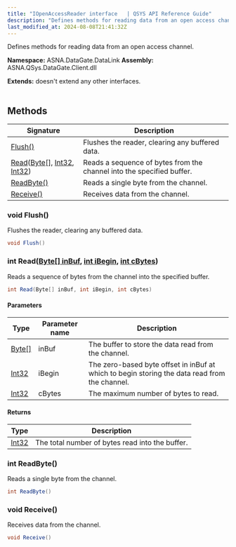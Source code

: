 ```yaml
---
title: "IOpenAccessReader interface   | QSYS API Reference Guide"
description: "Defines methods for reading data from an open access channel. "
last_modified_at: 2024-08-08T21:41:32Z
---
```


Defines methods for reading data from an open access channel.

**Namespace:** ASNA.DataGate.DataLink
**Assembly:** ASNA.QSys.DataGate.Client.dll

**Extends:** doesn't extend any other interfaces.
<br>
<br>

## Methods

| Signature | Description |
| --- | --- |
| [Flush()](#void-flush) | Flushes the reader, clearing any buffered data.
| [Read](#int-readbyte--inbuf-int-ibegin-int-cbytes)([Byte\[\]](https://docs.microsoft.com/en-us/dotnet/api/system.byte), [Int32](https://docs.microsoft.com/en-us/dotnet/api/system.int32), [Int32](https://docs.microsoft.com/en-us/dotnet/api/system.int32)) | Reads a sequence of bytes from the channel into the specified buffer.
| [ReadByte()](#int-readbyte) | Reads a single byte from the channel.
| [Receive()](#void-receive) | Receives data from the channel.

### void Flush()

Flushes the reader, clearing any buffered data.

```cs
void Flush()
```

### int Read([Byte\[\] inBuf](https://docs.microsoft.com/en-us/dotnet/api/system.byte), [int iBegin](https://learn.microsoft.com/en-us/dotnet/csharp/language-reference/builtin-types/integral-numeric-types), [int cBytes](https://learn.microsoft.com/en-us/dotnet/csharp/language-reference/builtin-types/integral-numeric-types))

Reads a sequence of bytes from the channel into the specified buffer.

```cs
int Read(Byte[] inBuf, int iBegin, int cBytes)
```

#### Parameters

| Type | Parameter name | Description
| --- | --- | ---
| [Byte\[\]](https://docs.microsoft.com/en-us/dotnet/api/system.byte) | inBuf | The buffer to store the data read from the channel.
| [Int32](https://docs.microsoft.com/en-us/dotnet/api/system.int32) | iBegin | The zero-based byte offset in inBuf at which to begin storing the data read from the channel.
| [Int32](https://docs.microsoft.com/en-us/dotnet/api/system.int32) | cBytes | The maximum number of bytes to read.

#### Returns

| Type | Description
| --- | ---
| [Int32](https://docs.microsoft.com/en-us/dotnet/api/system.int32) | The total number of bytes read into the buffer.

### int ReadByte()

Reads a single byte from the channel.

```cs
int ReadByte()
```

### void Receive()

Receives data from the channel.

```cs
void Receive()
```
